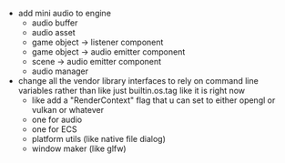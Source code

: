 - add mini audio to engine
	- audio buffer
	- audio asset
	- game object -> listener component
	- game object -> audio emitter component
	- scene -> audio emitter component
	- audio manager
- change all the vendor library interfaces to rely on command line variables rather than like just builtin.os.tag like it is right now
	- like add a "RenderContext" flag that u can set to either opengl or vulkan or whatever
	- one for audio
	- one for ECS
	- platform utils (like native file dialog)
	- window maker (like glfw)